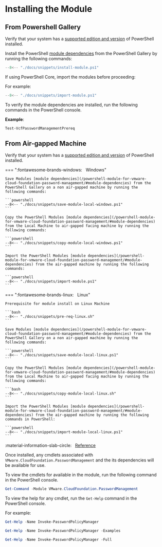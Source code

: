 # Installing the Module

## From Powershell Gallery

Verify that your system has a [supported edition and version](/powershell-module-for-vmware-cloud-foundation-password-management/#powershell) of PowerShell installed.

Install the PowerShell [module dependencies](/powershell-module-for-vmware-cloud-foundation-password-management/#module-dependencies) from the PowerShell Gallery by running the following commands:

```powershell
--8<-- "./docs/snippets/install-module.ps1"
```

If using PowerShell Core, import the modules before proceeding:

For example:

```powershell
--8<-- "./docs/snippets/import-module.ps1"
```

To verify the module dependencies are installed, run the following commands in the PowerShell console.

**Example**:

```powershell
Test-VcfPasswordManagementPrereq
```

## From Air-gapped Machine

Verify that your system has a [supported edition and version](/powershell-module-for-vmware-cloud-foundation-password-management/#powershell) of PowerShell installed.

=== ":fontawesome-brands-windows: &nbsp; Windows"

    Save Modules [module dependencies](/powershell-module-for-vmware-cloud-foundation-password-management/#module-dependencies) from the PowerShell Gallery on a non air-gapped machine by running the following commands:

    ```powershell
    --8<-- "./docs/snippets/save-module-local-windows.ps1"
    ```

    Copy the PowerShell Modules [module dependencies](/powershell-module-for-vmware-cloud-foundation-password-management/#module-dependencies) from the Local Machine to air-gapped facing machine by running the following commands:

    ```powershell
    --8<-- "./docs/snippets/copy-module-local-windows.ps1"
    ```

    Import the PowerShell Modules [module dependencies](/powershell-module-for-vmware-cloud-foundation-password-management/#module-dependencies) from the air-gapped machine by running the following commands:

    ```powershell
    --8<-- "./docs/snippets/import-module.ps1"
    ```

=== ":fontawesome-brands-linux: &nbsp; Linux"

    Prerequisite for module install on Linux Machine

    ```bash
    --8<-- "./docs/snippets/pre-req-linux.sh"
    ```

    Save Modules [module dependencies](/powershell-module-for-vmware-cloud-foundation-password-management/#module-dependencies) from the PowerShell Gallery on a non air-gapped machine by running the following commands:

    ```powershell
    --8<-- "./docs/snippets/save-module-local-linux.ps1"
    ```

    Copy the PowerShell Modules [module dependencies](/powershell-module-for-vmware-cloud-foundation-password-management/#module-dependencies) from the Local Machine to air-gapped facing machine by running the following commands:

    ```bash
    --8<-- "./docs/snippets/copy-module-local-linux.sh"
    ```

    Import the PowerShell Modules [module dependencies](/powershell-module-for-vmware-cloud-foundation-password-management/#module-dependencies) from the air-gapped machine by running the following commands in PowerShell:

    ```powershell
    --8<-- "./docs/snippets/import-module-local-linux.ps1"
    ```

:material-information-slab-circle: &nbsp; [Reference](/powershell-module-for-vmware-cloud-foundation-password-management/documentation/functions/Test-VcfPasswordManagementPrereq/)

Once installed, any cmdlets associated with `VMware.CloudFoundation.PasswordManagement` and the its dependencies will be available for use.

To view the cmdlets for available in the module, run the following command in the PowerShell console.

```powershell
Get-Command -Module VMware.CloudFoundation.PasswordManagement
```

To view the help for any cmdlet, run the `Get-Help` command in the PowerShell console.

For example:

```powershell
Get-Help -Name Invoke-PasswordPolicyManager
```

```powershell
Get-Help -Name Invoke-PasswordPolicyManager -Examples
```

```powershell
Get-Help -Name Invoke-PasswordPolicyManager -Full
```
